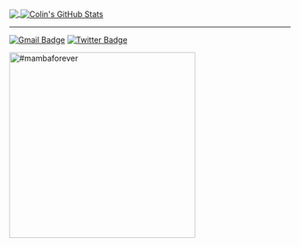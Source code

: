 <a href="https://github.com/lin-credible">
  <img align="center" src="https://github-readme-stats-sigma-five.vercel.app/api/top-langs/?username=lin-credible&hide=java,html,tex&title_color=f8f8f3&text_color=f8f8f3&icon_color=8be9fd&bg_color=383a59&langs_count=4" />
</a>

<a href="https://github.com/lin-credible">
  <img align="center" src="https://github-readme-stats-sigma-five.vercel.app/api?username=lin-credible&show_icons=true&line_height=33&count_private=true&title_color=f8f8f3&text_color=f8f8f3&icon_color=8be9fd&bg_color=383a59" alt="Colin's GitHub Stats" />
</a>

---

[![Gmail Badge](https://img.shields.io/badge/-Gmail-c14438?style=flat-square&logo=Gmail&logoColor=white&link=mailto:linuxtaolinran@gmail.com)](mailto:linuxtaolinran@gmail.com) [![Twitter Badge](https://img.shields.io/badge/-co1intao-1ca0f1?style=flat-square&labelColor=1ca0f1&logo=twitter&logoColor=white&link=https://twitter.com/colintao404)](https://twitter.com/colintao404)

<img height="333" alt="#mambaforever" src="https://user-images.githubusercontent.com/3191641/159721214-5b63621a-390f-4ba9-8df0-9451d8226e5c.png">
